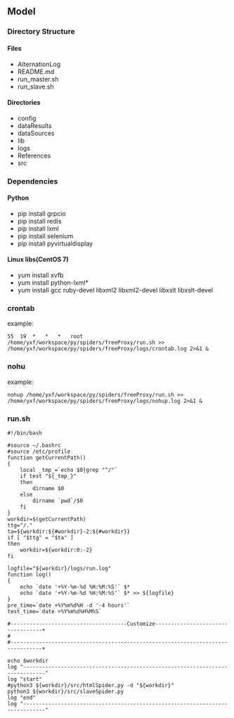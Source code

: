 ## Model
### Directory Structure
#### Files
* AlternationLog
* README.md
* run_master.sh
* run_slave.sh

#### Directories
* config
* dataResults
* dataSources
* lib
* logs
* References
* src

### Dependencies
#### Python
* pip install grpcio
* pip install redis
* pip install lxml
* pip install selenium
* pip install pyvirtualdisplay

#### Linux libs(CentOS 7)
* yum install xvfb
* yum install python-lxml*
* yum install gcc ruby-devel libxml2 libxml2-devel libxslt libxslt-devel 

### crontab 
example:
```
55	19	*	*	*	root	/home/yxf/workspace/py/spiders/freeProxy/run.sh	>> /home/yxf/workspace/py/spiders/freeProxy/logs/crontab.log 2>&1 & 
```

### nohu
example:
```
nohup /home/yxf/workspace/py/spiders/freeProxy/run.sh >> /home/yxf/workspace/py/spiders/freeProxy/logs/nohup.log 2>&1 &
```

### run.sh
```
#!/bin/bash

#source ~/.bashrc
#source /etc/profile
function getCurrentPath() 
{
    local _tmp_=`echo $0|grep "^/"`
    if test "${_tmp_}"
    then
        dirname $0
    else 
        dirname `pwd`/$0
    fi
}
workdir=$(getCurrentPath)
ttg="/."
ta=${workdir:${#workdir}-2:${#workdir}}
if [ "$ttg" = "$ta" ] 
then
    workdir=${workdir:0:-2}
fi

logfile="${workdir}/logs/run.log"
function log()
{
    echo `date '+%Y-%m-%d %H:%M:%S'` $*
    echo `date '+%Y-%m-%d %H:%M:%S'` $* >> ${logfile}
}
pre_time=`date +%Y%m%d%H -d '-4 hours'`
test_time=`date +%Y%m%d%H%M%S`

#-------------------------------------Customize----------------------------------+
#
#--------------------------------------------------------------------------------+

echo $workdir
log "-----------------------------------------------------------------------------"
log "start"
#python3 ${workdir}/src/htmlSpider.py -d "${workdir}"
python3 ${workdir}/src/slaveSpider.py 
log "end"
log "-----------------------------------------------------------------------------"
```
